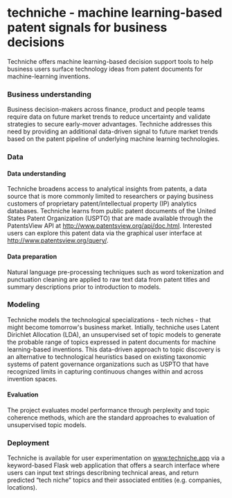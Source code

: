 # techniche - machine learning-based patent signals for business decisions 
Techniche offers machine learning-based decision support tools to help business users surface technology ideas from patent documents for machine-learning inventions.

### Business understanding
Business decision-makers across finance, product and people teams require data on future market trends to reduce uncertainty and validate strategies to secure early-mover advantages. Techniche addresses this need by providing an additional data-driven signal to future market trends based on the patent pipeline of underlying machine learning technologies.

### Data
#### Data understanding
Techniche broadens access to analytical insights from patents, a data source that is more commonly limited to researchers or paying business customers of proprietary patent/intellectual property (IP) analytics databases. Techniche learns from public patent documents of the United States Patent Organization (USPTO) that are made available through the PatentsView API at http://www.patentsview.org/api/doc.html. Interested users can explore this patent data via the graphical user interface at http://www.patentsview.org/query/.

#### Data preparation
Natural language pre-processing techniques such as word tokenization and punctuation cleaning are applied to raw text data from patent titles and summary descriptions prior to introduction to models.

### Modeling
Techniche models the technological specializations - tech niches - that might become tomorrow's business market. Intially, techniche uses Latent Dirichlet Allocation (LDA), an unsupervised set of topic models to generate the probable range of topics expressed in patent documents for machine learning-based inventions. This data-driven approach to topic discovery is an alternative to technological heuristics based on existing taxonomic systems of patent governance organizations such as USPTO that have recognized limits in capturing continuous changes within and across invention spaces.

#### Evaluation
The project evaluates model performance through perplexity and topic coherence methods, which are the standard approaches to evaluation of unsupervised topic models.

### Deployment
Techniche is available for user experimentation on www.techniche.app via a keyword-based Flask web application that offers a search interface where users can input text strings describning technical areas, and return predicted “tech niche” topics and their associated entities (e.g. companies, locations).
